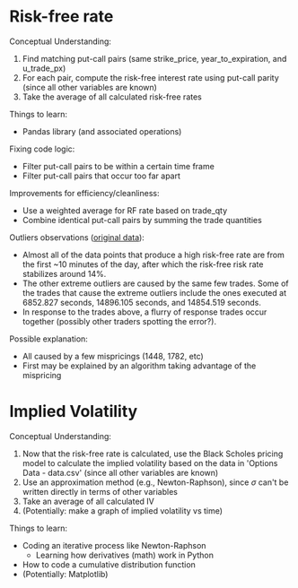 # Risk-free rate

Conceptual Understanding: 
1) Find matching put-call pairs (same strike_price, year_to_expiration, and u_trade_px)
2) For each pair, compute the risk-free interest rate using put-call parity (since all other variables are known)
3) Take the average of all calculated risk-free rates

Things to learn: 
- Pandas library (and associated operations)

Fixing code logic: 
- Filter put-call pairs to be within a certain time frame
- Filter put-call pairs that occur too far apart

Improvements for efficiency/cleanliness: 
- Use a weighted average for RF rate based on trade_qty
- Combine identical put-call pairs by summing the trade quantities

Outliers observations ([original data](https://docs.google.com/spreadsheets/d/1BwWRdstB8Nl51dN8z9olRbkPB8Ps4Gcr2hL_aUru6Sc/edit?usp=sharing)): 
- Almost all of the data points that produce a high risk-free rate are from the first ~10 minutes of the day, after which the risk-free risk rate stabilizes around 14%.
- The other extreme outliers are caused by the same few trades. Some of the trades that cause the extreme outliers include the ones executed at 6852.827 seconds, 14896.105 seconds, and 14854.519 seconds. 
- In response to the trades above, a flurry of response trades occur together (possibly other traders spotting the error?). 

Possible explanation: 
- All caused by a few mispricings (1448, 1782, etc)
- First may be explained by an algorithm taking advantage of the mispricing


# Implied Volatility

Conceptual Understanding: 
1) Now that the risk-free rate is calculated, use the Black Scholes pricing model to calculate the implied volatility based on the data in 'Options Data - data.csv' (since all other variables are known)
2) Use an approximation method (e.g., Newton-Raphson), since 	$\sigma$ can't be written directly in terms of other variables
3) Take an average of all calculated IV
4) (Potentially: make a graph of implied volatility vs time)

Things to learn: 
- Coding an iterative process like Newton-Raphson
  - Learning how derivatives (math) work in Python
- How to code a cumulative distribution function
- (Potentially: Matplotlib)
